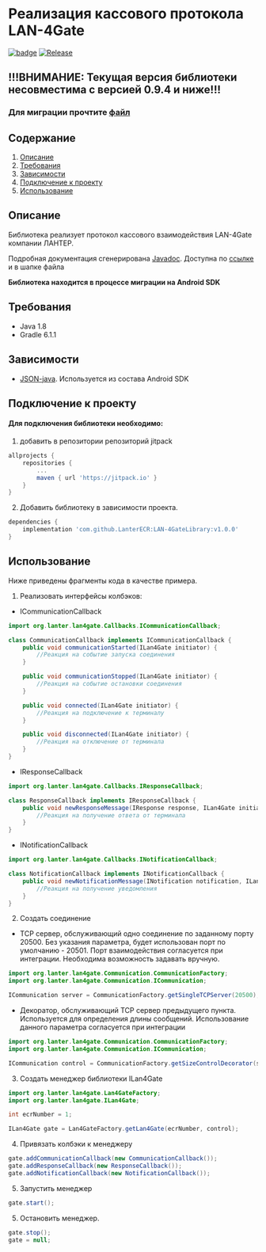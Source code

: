 Реализация кассового протокола LAN-4Gate
===========================================

[![badge](https://img.shields.io/badge/document-javadoc-blue)](https://LanterECR.github.io/LAN-4GateLibrary/javadoc/index.html)
[![Release](https://img.shields.io/badge/release-v1.0.1-blue.svg?style=flat)](https://github.com/LanterECR/LAN-4GateLibrary/releases/tag/v1.0.1)

## !!!ВНИМАНИЕ: Текущая версия библиотеки несовместима с версией 0.9.4 и ниже!!!
### Для миграции прочтите [файл](Migration.md)


Содержание
----------
1. [Описание](#Описание)
2. [Требования](#Требования)
3. [Зависимости](#Зависимости)
4. [Подключение к проекту](#Подключение-к-проекту)
5. [Использование](#Использование)

Описание
--------
Библиотека реализует протокол кассового взаимодействия LAN-4Gate компании ЛАНТЕР.

Подробная документация сгенерирована [Javadoc](https://docs.oracle.com/javase/8/docs/technotes/guides/javadoc/index.html). Доступна по [ссылке](https://LanterECR.github.io/LAN-4GateLibrary/javadoc/index.html) и в шапке файла

**Библиотека находится в процессе миграции на Android SDK**


Требования
----------

- Java 1.8
- Gradle 6.1.1

Зависимости
-----------

- [JSON-java](https://github.com/stleary/JSON-java). Используется из состава Android SDK


Подключение к проекту
---------------------

#### Для подключения библиотеки необходимо:
1.  добавить в репозитории репозиторий jitpack
```gradle
allprojects {
    repositories {
        ...
        maven { url 'https://jitpack.io' }
    }
}
```
2. Добавить библиотеку в зависимости проекта.
```gradle
dependencies {
    implementation 'com.github.LanterECR:LAN-4GateLibrary:v1.0.0'
}
```

Использование
-------------
Ниже приведены фрагменты кода в качестве примера.

1. Реализовать интерфейсы колбэков:
- ICommunicationCallback
```java
import org.lanter.lan4gate.Callbacks.ICommunicationCallback;

class CommunicationCallback implements ICommunicationCallback {
    public void communicationStarted(ILan4Gate initiator) {
        //Реакция на событие запуска соединения
    }

    public void communicationStopped(ILan4Gate initiator) {
        //Реакция на событие остановки соединения
    }

    public void connected(ILan4Gate initiator) {
        //Реакция на подключение к терминалу
    }

    public void disconnected(ILan4Gate initiator) {
        //Реакция на отключение от терминала
    }
} 
```

- IResponseCallback
```java
import org.lanter.lan4gate.Callbacks.IResponseCallback;

class ResponseCallback implements IResponseCallback {
    public void newResponseMessage(IResponse response, ILan4Gate initiator) {
        //Реакция на получение ответа от терминала
    }
} 
```

- INotificationCallback
```java
import org.lanter.lan4gate.Callbacks.INotificationCallback;

class NotificationCallback implements INotificationCallback {
    public void newNotificationMessage(INotification notification, ILan4Gate initiator) {
        //Реакция на получение уведомления
    }
} 
```

2. Создать соединение
- TCP сервер, обслуживающий одно соединение по заданному порту 20500.
  Без указания параметра, будет использован порт по умолчанию - 20501.
  Порт взаимодействия согласуется при интеграции. Необходима возможность задавать вручную.
```java
import org.lanter.lan4gate.Communication.CommunicationFactory;
import org.lanter.lan4gate.Communication.ICommunication;

ICommunication server = CommunicationFactory.getSingleTCPServer(20500);
```

- Декоратор, обслуживающий TCP сервер предыдущего пункта.
  Используется для определения длины сообщений. Использование данного параметра согласуется при интеграции
```java
import org.lanter.lan4gate.Communication.CommunicationFactory;
import org.lanter.lan4gate.Communication.ICommunication;

ICommunication control = CommunicationFactory.getSizeControlDecorator(server);
```

3. Создать менеджер библиотеки ILan4Gate
```java
import org.lanter.lan4gate.Lan4GateFactory;
import org.lanter.lan4gate.ILan4Gate;

int ecrNumber = 1;

ILan4Gate gate = Lan4GateFactory.getLan4Gate(ecrNumber, control);
```

4. Привязать колбэки к менеджеру
```java
gate.addCommunicationCallback(new CommunicationCallback());
gate.addResponseCallback(new ResponseCallback());
gate.addNotificationCallback(new NotificationCallback());
```
5. Запустить менеджер
```java
gate.start();
```
5. Остановить менеджер.
```java
gate.stop();
gate = null;
```
